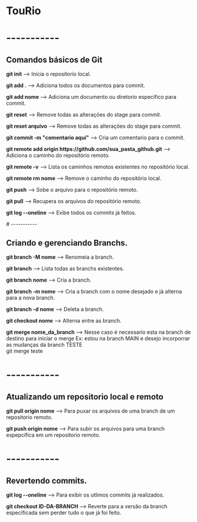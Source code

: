 # TouRio

# -----------
<h2>Comandos básicos de Git</h2>
<p><b>git init </b> --> Inicia o repositorio local.</p>

<p><b>git add .</b>  --> Adiciona todos os documentos para commit. </p>
<p><b>git add nome </b>  --> Adiciona um documento ou diretorio especifico para commit. </p> 

<p><b>git reset</b>  --> Remove todas as alterações do stage para commit. </p>
<p><b>git reset arquivo</b>  --> Remove todas as alterações do stage para commit. </p>

<p><b>git commit -m "comentario aqui"</b>  --> Cria um comentario para o commit.</p>

<p><b>git remote add origin https://github.com/sua_pasta_github.git</b> --> Adiciona o caminho do repositório remoto.</p>
<p><b>git remote -v</b> --> Lista os caminhos remotos existentes no repositório local.</p>
<p><b>git remote rm nome</b> --> Remove o caminho do repositório local.</p>

<p><b>git push</b>  --> Sobe o arquivo para o repositório remoto.</p>
<p><b>git pull</b> --> Recupera os arquivos do repositório remoto.</p>

<p><b>git log --oneline</b> --> Exibe todos os commits já feitos.</p>
# -----------
<h2>Criando e gerenciando Branchs.</h2>
<p><b>git branch -M nome</b> --> Renomeia a branch.</p>
<p><b>git branch</b> --> Lista todas as branchs existentes.</p>
<p><b>git branch nome</b> --> Cria a branch.</p> 
<p><b>git branch -m nome</b> --> Cria a branch com o nome desejado e já alterna para a nova branch.</p>
<p><b> git branch -d nome</b> --> Deleta a branch.</p>

<p><b>git checkout nome</b> --> Alterna entre as branch.</p>
<p><b>git merge nome_da_branch</b> --> Nesse caso é necessario esta na branch de destino para iniciar o merge
Ex: estou na branch MAIN e desejo incorporrar as mudanças da branch TESTE<br>
git merge teste

 # -----------
<h2>Atualizando um repositorio local e remoto</h2>
<p><b>git pull origin nome</b> --> Para puxar os arquivos de uma branch de um repositorio remoto.</p>

<p><b>git push origin nome</b> --> Para subir os arquivos para uma branch espepcífica em um repositorio remoto.</p> 

 # -----------
<h2>Revertendo commits.</h2>
<p><b>git log --oneline</b> --> Para exibir os utlimos commits já realizados.</p>
<p><b>git checkout ID-DA-BRANCH</b> --> Reverte para a versão da branch especificada sem perder tudo o que já foi feito.</p>
